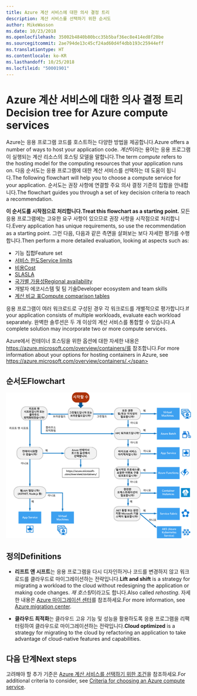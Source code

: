 ```yaml
---
title: Azure 계산 서비스에 대한 의사 결정 트리
description: 계산 서비스를 선택하기 위한 순서도
author: MikeWasson
ms.date: 10/23/2018
ms.openlocfilehash: 35002b4840b80bcc35b5baf36ec8e414ed8f20be
ms.sourcegitcommit: 2ae794de13c45cf24ad60d4f4dbb193c25944eff
ms.translationtype: HT
ms.contentlocale: ko-KR
ms.lasthandoff: 10/25/2018
ms.locfileid: "50001901"
---
```

# <a name="decision-tree-for-azure-compute-services"></a><span data-ttu-id="f8bb4-103">Azure 계산 서비스에 대한 의사 결정 트리</span><span class="sxs-lookup"><span data-stu-id="f8bb4-103">Decision tree for Azure compute services</span></span>

<span data-ttu-id="f8bb4-104">Azure는 응용 프로그램 코드를 호스트하는 다양한 방법을 제공합니다.</span><span class="sxs-lookup"><span data-stu-id="f8bb4-104">Azure offers a number of ways to host your application code.</span></span> <span data-ttu-id="f8bb4-105">*계산*이라는 용어는 응용 프로그램이 실행되는 계산 리소스의 호스팅 모델을 말합니다.</span><span class="sxs-lookup"><span data-stu-id="f8bb4-105">The term *compute* refers to the hosting model for the computing resources that your application runs on.</span></span> <span data-ttu-id="f8bb4-106">다음 순서도는 응용 프로그램에 대한 계산 서비스를 선택하는 데 도움이 됩니다.</span><span class="sxs-lookup"><span data-stu-id="f8bb4-106">The following flowchart will help you to choose a compute service for your application.</span></span> <span data-ttu-id="f8bb4-107">순서도는 권장 사항에 연결할 주요 의사 결정 기준의 집합을 안내합니다.</span><span class="sxs-lookup"><span data-stu-id="f8bb4-107">The flowchart guides you through a set of key decision criteria to reach a recommendation.</span></span> 

<span data-ttu-id="f8bb4-108">**이 순서도를 시작점으로 처리합니다.**</span><span class="sxs-lookup"><span data-stu-id="f8bb4-108">**Treat this flowchart as a starting point.**</span></span> <span data-ttu-id="f8bb4-109">모든 응용 프로그램에는 고유한 요구 사항이 있으므로 권장 사항을 시작점으로 처리합니다.</span><span class="sxs-lookup"><span data-stu-id="f8bb4-109">Every application has unique requirements, so use the recommendation as a starting point.</span></span> <span data-ttu-id="f8bb4-110">그런 다음, 다음과 같은 측면을 살펴보는 보다 자세한 평가를 수행합니다.</span><span class="sxs-lookup"><span data-stu-id="f8bb4-110">Then perform a more detailed evaluation, looking at aspects such as:</span></span>
 
- <span data-ttu-id="f8bb4-111">기능 집합</span><span class="sxs-lookup"><span data-stu-id="f8bb4-111">Feature set</span></span>
- [<span data-ttu-id="f8bb4-112">서비스 한도</span><span class="sxs-lookup"><span data-stu-id="f8bb4-112">Service limits</span></span>](/azure/azure-subscription-service-limits)
- [<span data-ttu-id="f8bb4-113">비용</span><span class="sxs-lookup"><span data-stu-id="f8bb4-113">Cost</span></span>](https://azure.microsoft.com/pricing/)
- [<span data-ttu-id="f8bb4-114">SLA</span><span class="sxs-lookup"><span data-stu-id="f8bb4-114">SLA</span></span>](https://azure.microsoft.com/support/legal/sla/)
- [<span data-ttu-id="f8bb4-115">국가별 가용성</span><span class="sxs-lookup"><span data-stu-id="f8bb4-115">Regional availability</span></span>](https://azure.microsoft.com/global-infrastructure/services/)
- <span data-ttu-id="f8bb4-116">개발자 에코시스템 및 팀 기술</span><span class="sxs-lookup"><span data-stu-id="f8bb4-116">Developer ecosystem and team skills</span></span>
- [<span data-ttu-id="f8bb4-117">계산 비교 표</span><span class="sxs-lookup"><span data-stu-id="f8bb4-117">Compute comparison tables</span></span>](./compute-comparison.md)

<span data-ttu-id="f8bb4-118">응용 프로그램이 여러 워크로드로 구성된 경우 각 워크로드를 개별적으로 평가합니다.</span><span class="sxs-lookup"><span data-stu-id="f8bb4-118">If your application consists of multiple workloads, evaluate each workload separately.</span></span> <span data-ttu-id="f8bb4-119">완벽한 솔루션은 두 개 이상의 계산 서비스를 통합할 수 있습니다.</span><span class="sxs-lookup"><span data-stu-id="f8bb4-119">A complete solution may incorporate two or more compute services.</span></span>

<span data-ttu-id="f8bb4-120">Azure에서 컨테이너 호스팅을 위한 옵션에 대한 자세한 내용은 https://azure.microsoft.com/overview/containers/를 참조합니다.</span><span class="sxs-lookup"><span data-stu-id="f8bb4-120">For more information about your options for hosting containers in Azure, see https://azure.microsoft.com/overview/containers/.</span></span>

## <a name="flowchart"></a><span data-ttu-id="f8bb4-121">순서도</span><span class="sxs-lookup"><span data-stu-id="f8bb4-121">Flowchart</span></span>

![](../images/compute-decision-tree.svg)

## <a name="definitions"></a><span data-ttu-id="f8bb4-122">정의</span><span class="sxs-lookup"><span data-stu-id="f8bb4-122">Definitions</span></span>

- <span data-ttu-id="f8bb4-123">**리프트 앤 시프트**는 응용 프로그램을 다시 디자인하거나 코드를 변경하지 않고 워크로드를 클라우드로 마이그레이션하는 전략입니다.</span><span class="sxs-lookup"><span data-stu-id="f8bb4-123">**Lift and shift** is a strategy for migrating a workload to the cloud without redesigning the application or making code changes.</span></span> <span data-ttu-id="f8bb4-124">*재 호스팅*이라고도 합니다.</span><span class="sxs-lookup"><span data-stu-id="f8bb4-124">Also called *rehosting*.</span></span> <span data-ttu-id="f8bb4-125">자세한 내용은 [Azure 마이그레이션 센터](https://azure.microsoft.com/migration/)를 참조하세요.</span><span class="sxs-lookup"><span data-stu-id="f8bb4-125">For more information, see [Azure migration center](https://azure.microsoft.com/migration/).</span></span>

- <span data-ttu-id="f8bb4-126">**클라우드 최적화**는 클라우드 고유 기능 및 성능을 활용하도록 응용 프로그램을 리팩터링하여 클라우드로 마이그레이션하는 전략입니다.</span><span class="sxs-lookup"><span data-stu-id="f8bb4-126">**Cloud optimized** is a strategy for migrating to the cloud by refactoring an application to take advantage of cloud-native features and capabilities.</span></span>

## <a name="next-steps"></a><span data-ttu-id="f8bb4-127">다음 단계</span><span class="sxs-lookup"><span data-stu-id="f8bb4-127">Next steps</span></span>

<span data-ttu-id="f8bb4-128">고려해야 할 추가 기준은 [Azure 계산 서비스를 선택하기 위한 조건](./compute-comparison.md)을 참조하세요.</span><span class="sxs-lookup"><span data-stu-id="f8bb4-128">For additional criteria to consider, see [Criteria for choosing an Azure compute service](./compute-comparison.md).</span></span>

